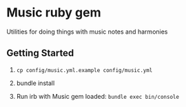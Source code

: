 # Music ruby gem

Utilities for doing things with music notes and harmonies

## Getting Started

1. `cp config/music.yml.example config/music.yml`

2. bundle install

3. Run irb with Music gem loaded: `bundle exec bin/console`
